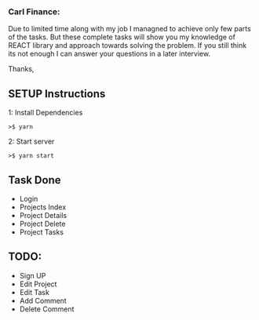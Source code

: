 ### Carl Finance:

Due to limited time along with my job I managned to achieve only few parts of the tasks. But these complete tasks will show you my knowledge of REACT library and approach towards solving the problem. If you still think its not enough I can answer your questions in a later interview.

Thanks,

## SETUP Instructions

1: Install Dependencies

`>$ yarn`

2: Start server

`>$ yarn start`

## Task Done

- Login
- Projects Index
- Project Details
- Project Delete
- Project Tasks

## TODO:

- Sign UP
- Edit Project
- Edit Task
- Add Comment
- Delete Comment

